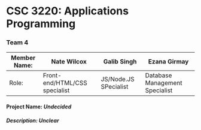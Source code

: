 # **CSC 3220**: Applications Programming
### Team 4
Member Name: | Nate Wilcox | Galib Singh | Ezana Girmay
------------|------------ | ------------- | -------------
Role: | Front-end/HTML/CSS specialist | JS/Node.JS SPecialist | Database Management Specialist

#### __Project Name:__ _Undecided_
##### __Description:__ _Unclear_

